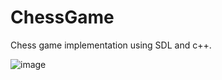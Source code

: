 # ChessGame

Chess game implementation using SDL and c++.

![image](https://github.com/user-attachments/assets/011fdcaf-d7c4-443a-8447-635d95cf3bb6)
